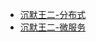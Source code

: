 
- [沉默王二-分布式](https://javabetter.cn/sidebar/sanfene/fenbushi.html)
- [沉默王二-微服务](https://javabetter.cn/sidebar/sanfene/weifuwu.html)
